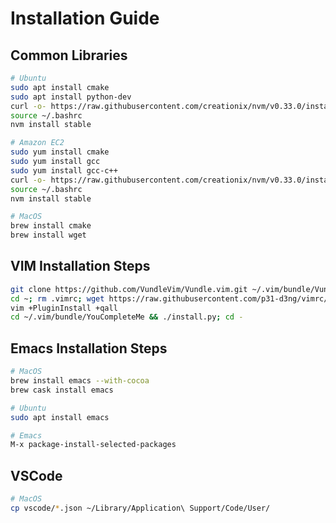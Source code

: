 # Installation Guide

## Common Libraries

```bash
# Ubuntu
sudo apt install cmake
sudo apt install python-dev
curl -o- https://raw.githubusercontent.com/creationix/nvm/v0.33.0/install.sh | bash
source ~/.bashrc
nvm install stable

# Amazon EC2
sudo yum install cmake
sudo yum install gcc
sudo yum install gcc-c++
curl -o- https://raw.githubusercontent.com/creationix/nvm/v0.33.0/install.sh | bash
source ~/.bashrc
nvm install stable

# MacOS
brew install cmake
brew install wget
```

## VIM Installation Steps

```bash
git clone https://github.com/VundleVim/Vundle.vim.git ~/.vim/bundle/Vundle.vim
cd ~; rm .vimrc; wget https://raw.githubusercontent.com/p31-d3ng/vimrc/master/.vimrc; cd -
vim +PluginInstall +qall
cd ~/.vim/bundle/YouCompleteMe && ./install.py; cd -
```

## Emacs Installation Steps

```bash
# MacOS
brew install emacs --with-cocoa
brew cask install emacs

# Ubuntu
sudo apt install emacs

# Emacs
M-x package-install-selected-packages
```

## VSCode

```bash
# MacOS
cp vscode/*.json ~/Library/Application\ Support/Code/User/
```
